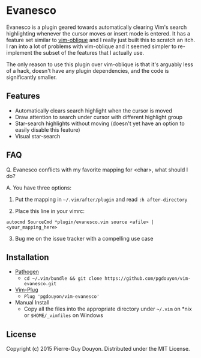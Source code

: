 Evanesco
========

Evanesco is a plugin geared towards automatically clearing Vim's search
highlighting whenever the cursor moves or insert mode is entered.  It has a
feature set similar to [vim-oblique][] and I really just built this to scratch
an itch.  I ran into a lot of problems with vim-oblique and it seemed simpler to
re-implement the subset of the features that I actually use.

The only reason to use this plugin over vim-oblique is that it's arguably less
of a hack, doesn't have any plugin dependencies, and the code is significantly
smaller.


Features
--------

- Automatically clears search highlight when the cursor is moved
- Draw attention to search under cursor with different highlight group
- Star-search highlights without moving (doesn't yet have an option to easily
  disable this feature)
- Visual star-search


FAQ
---

Q. Evanesco conflicts with my favorite mapping for \<char\>, what should I do?

A. You have three options:

1. Put the mapping in `~/.vim/after/plugin` and read `:h after-directory`

2. Place this line in your vimrc:

  ```vim
  autocmd SourceCmd *plugin/evanesco.vim source <afile> | <your_mapping_here>
  ```

3. Bug me on the issue tracker with a compelling use case


Installation
------------

* [Pathogen][]
    * `cd ~/.vim/bundle && git clone https://github.com/pgdouyon/vim-evanesco.git`
* [Vim-Plug][]
    * `Plug 'pgdouyon/vim-evanesco'`
* Manual Install
    * Copy all the files into the appropriate directory under `~/.vim` on \*nix or
      `$HOME/_vimfiles` on Windows

License
-------

Copyright (c) 2015 Pierre-Guy Douyon.  Distributed under the MIT License.


[vim-oblique]: https://github.com/junegunn/vim-oblique
[Pathogen]: https://github.com/tpope/vim-pathogen
[Vim-Plug]: https://github.com/junegunn/vim-plug
